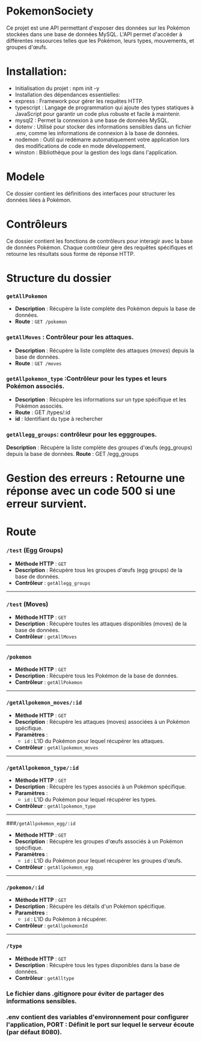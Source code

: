 # PokemonSociety
Ce projet est une API permettant d'exposer des données sur les Pokémon stockées dans une base de données MySQL. L'API permet d'accéder à différentes ressources telles que les Pokémon, leurs types, mouvements, et groupes d'œufs.
# Installation:
- Initialisation du projet : npm init -y
- Installation des dépendances essentielles: 
- express : Framework pour gérer les requêtes HTTP.
- typescript : Langage de programmation qui ajoute des types statiques à JavaScript pour garantir un code plus robuste et facile à maintenir.
- mysql2 : Permet la connexion à une base de données MySQL.
- dotenv : Utilisé pour stocker des informations sensibles dans un fichier .env, comme les informations de connexion à la base de données.
- nodemon : Outil qui redémarre automatiquement votre application lors des modifications de code en mode développement.
- winston : Bibliothèque pour la gestion des logs dans l'application.

# Modele 
Ce dossier contient les définitions des interfaces pour structurer les données liées à Pokémon.

# Contrôleurs 
  Ce dossier contient les fonctions de contrôleurs pour interagir avec la base de données Pokémon. Chaque contrôleur gère des requêtes spécifiques et retourne les résultats sous forme de réponse HTTP.
  # Structure du dossier
### `getAllPokemon`
- **Description** : Récupère la liste complète des Pokémon depuis la base de données.  
- **Route** : `GET /pokemon` 
### `getAllMoves` : Contrôleur pour les attaques.
- **Description** : Récupère la liste complète des attaques (*moves*) depuis la base de données.
- **Route** : `GET /moves`
### `getAllpokemon_type` :Contrôleur pour les types et leurs Pokémon associés.
- **Description** : Récupère les informations sur un type spécifique et les Pokémon associés.
- **Route** : GET /types/:id
- **id** : Identifiant du type à rechercher
### `getAllegg_groups`: contrôleur pour les egggroupes.
**Description** : Récupère la liste complète des groupes d'œufs (egg_groups) depuis la base de données.
**Route** : GET /egg_groups
# Gestion des erreurs : Retourne une réponse avec un code 500 si une erreur survient.

# Route
### `/test` (Egg Groups)
- **Méthode HTTP** : `GET`
- **Description** : Récupère tous les groupes d'œufs (egg groups) de la base de données.
- **Contrôleur** : `getAllegg_groups`

---

### `/test` (Moves)
- **Méthode HTTP** : `GET`
- **Description** : Récupère toutes les attaques disponibles (moves) de la base de données.
- **Contrôleur** : `getAllMoves`

---

###  `/pokemon`
- **Méthode HTTP** : `GET`
- **Description** : Récupère tous les Pokémon de la base de données.
- **Contrôleur** : `getAllPokemon`

---

### `/getAllpokemon_moves/:id`
- **Méthode HTTP** : `GET`
- **Description** : Récupère les attaques (moves) associées à un Pokémon spécifique.
- **Paramètres** :
  - `id` : L'ID du Pokémon pour lequel récupérer les attaques.
- **Contrôleur** : `getAllpokemon_moves`

---

### `/getAllpokemon_type/:id`
- **Méthode HTTP** : `GET`
- **Description** : Récupère les types associés à un Pokémon spécifique.
- **Paramètres** :
  - `id` : L'ID du Pokémon pour lequel récupérer les types.
- **Contrôleur** : `getAllpokemon_type`

---

###`/getAllpokemon_egg/:id`
- **Méthode HTTP** : `GET`
- **Description** : Récupère les groupes d'œufs associés à un Pokémon spécifique.
- **Paramètres** :
  - `id` : L'ID du Pokémon pour lequel récupérer les groupes d'œufs.
- **Contrôleur** : `getAllpokemon_egg`

---

### `/pokemon/:id`
- **Méthode HTTP** : `GET`
- **Description** : Récupère les détails d'un Pokémon spécifique.
- **Paramètres** :
  - `id` : L'ID du Pokémon à récupérer.
- **Contrôleur** : `getAllpokemonId`

---

### `/type`
- **Méthode HTTP** : `GET`
- **Description** : Récupère tous les types disponibles dans la base de données.
- **Contrôleur** : `getAlltype`

### Le fichier dans .gitignore pour éviter de partager des informations sensibles.
### .env  contient des variables d'environnement pour configurer l'application, PORT : Définit le port sur lequel le serveur écoute (par défaut 8080).
